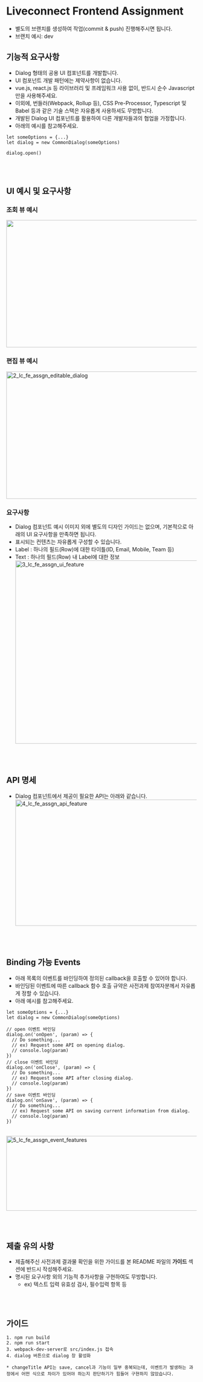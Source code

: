 # Liveconnect Frontend Assignment

- 별도의 브랜치를 생성하여 작업(commit & push) 진행해주시면 됩니다.
- 브랜치 예시: dev

## 기능적 요구사항

- Dialog 형태의 공용 UI 컴포넌트를 개발합니다.
- UI 컴포넌트 개발 패턴에는 제약사항이 없습니다.
- vue.js, react.js 등 라이브러리 및 프레임워크 사용 없이, 반드시 순수 Javascript만을 사용해주세요.
- 이외에, 번들러(Webpack, Rollup 등), CSS Pre-Processor, Typescript 및 Babel 등과 같은 기술 스택은 자유롭게 사용하셔도 무방합니다.
- 개발된 Dialog UI 컴포넌트를 활용하여 다른 개발자들과의 협업을 가정합니다.
- 아래의 예시를 참고해주세요.

```
let someOptions = {...}
let dialog = new CommonDialog(someOptions)

dialog.open()
```

<br><br>

## UI 예시 및 요구사항

### 조회 뷰 예시

<img width="600" height="337" src="https://resource.liveconnect.co.kr/recruit/frontend/imgs/1_lc_fe_assgn_readable_dialog.png" class="gfm js-lazy-loaded qa-js-lazy-loaded" loading="lazy">

### 편집 뷰 예시

<img width="600" height="337" src="https://resource.liveconnect.co.kr/recruit/frontend/imgs/2_lc_fe_assgn_editable_dialog.png" alt="2_lc_fe_assgn_editable_dialog" class="gfm js-lazy-loaded qa-js-lazy-loaded" loading="lazy">

<br>

### 요구사항

- Dialog 컴포넌트 예시 이미지 외에 별도의 디자인 가이드는 없으며, 기본적으로 아래의 UI 요구사항을 만족하면 됩니다.
- 표시되는 컨텐츠는 자유롭게 구성할 수 있습니다.
- Label : 하나의 필드(Row)에 대한 타이틀(ID, Email, Mobile, Team 등)
- Text : 하나의 필드(Row) 내 Label에 대한 정보
  <br>
  <img width="700" height="485" src="https://resource.liveconnect.co.kr/recruit/frontend/imgs/3_lc_fe_assgn_ui_feature.png" alt="3_lc_fe_assgn_ui_feature" class="gfm js-lazy-loaded qa-js-lazy-loaded" loading="lazy">

<br><br>

## API 명세

- Dialog 컴포넌트에서 제공이 필요한 API는 아래와 같습니다.
  <br>
  <img width="700" height="334" src="https://resource.liveconnect.co.kr/recruit/frontend/imgs/4_lc_fe_assgn_api_feature.png" alt="4_lc_fe_assgn_api_feature" class="gfm js-lazy-loaded qa-js-lazy-loaded" loading="lazy">

<br><br>

## Binding 가능 Events

- 아래 목록의 이벤트를 바인딩하여 정의된 callback을 호출할 수 있어야 합니다.
- 바인딩된 이벤트에 따른 callback 함수 호출 규약은 사전과제 참여자분께서 자유롭게 정할 수 있습니다.
- 아래 예시를 참고해주세요.

```
let someOptions = {...}
let dialog = new CommonDialog(someOptions)

// open 이벤트 바인딩
dialog.on('onOpen', (param) => {
  // Do something...
  // ex) Request some API on opening dialog.
  // console.log(param)
})
// close 이벤트 바인딩
dialog.on('onClose', (param) => {
  // Do something...
  // ex) Request some API after closing dialog.
  // console.log(param)
})
// save 이벤트 바인딩
dialog.on('onSave', (param) => {
  // Do something...
  // ex) Request some API on saving current information from dialog.
  // console.log(param)
})

```

<br>
<img width="700" height="198" src="https://resource.liveconnect.co.kr/recruit/frontend/imgs/5_lc_fe_assgn_event_features.png" alt="5_lc_fe_assgn_event_features" class="gfm js-lazy-loaded qa-js-lazy-loaded" loading="lazy">

<br><br>

## 제출 유의 사항

- 제출해주신 사전과제 결과물 확인을 위한 가이드를 본 README 파일의 **가이드** 섹션에 반드시 작성해주세요.
- 명시된 요구사항 외의 기능적 추가사항을 구현하여도 무방합니다.
  - ex) 텍스트 입력 유효성 검사, 필수입력 항목 등

<br><br>

## 가이드

```
1. npm run build
2. npm run start
3. webpack-dev-server로 src/index.js 접속
4. dialog 버튼으로 dialog 창 활성화

* changeTitle API는 save, cancel과 기능이 일부 중복되는데, 이벤트가 발생하는 과정에서 어떤 식으로 차이가 있어야 하는지 판단하기가 힘들어 구현하지 않았습니다.

```
